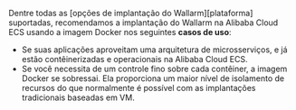 Dentre todas as [opções de implantação do Wallarm][plataforma] suportadas, recomendamos a implantação do Wallarm na Alibaba Cloud ECS usando a imagem Docker nos seguintes **casos de uso**:

* Se suas aplicações aproveitam uma arquitetura de microsserviços, e já estão contêinerizadas e operacionais na Alibaba Cloud ECS.
* Se você necessita de um controle fino sobre cada contêiner, a imagem Docker se sobressai. Ela proporciona um maior nível de isolamento de recursos do que normalmente é possível com as implantações tradicionais baseadas em VM.